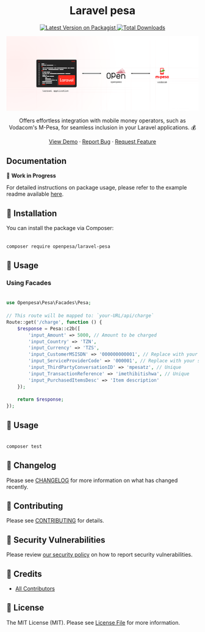 <h1 align="center">Laravel pesa</h1>

<p align="center">
    <a href="https://packagist.org/packages/openpesa/laravel-pesa">
        <img src="https://img.shields.io/packagist/v/openpesa/laravel-pesa.svg?style=flat-square" alt="Latest Version on Packagist">
    </a>
    <a href="https://packagist.org/packages/openpesa/laravel-pesa">
        <img src="https://img.shields.io/packagist/dt/openpesa/laravel-pesa.svg?style=flat-square" alt="Total Downloads">
    </a>
</p>

<p align="center">
 <picture>
      <source media="(prefers-color-scheme: dark)" srcset="./img/banner/header-dark.png">
      <img alt="Laravel pesa" src="./img/banner/header-light.png">
    </picture>
 <p align="center">Offers effortless integration with mobile money operators, such as Vodacom's M-Pesa, for seamless inclusion in your Laravel applications. 💰</p>
</p>

<p align="center">
    <a href="https://github.com/alphaolomi/laravel-pesa-demo">View Demo</a>
    ·
    <a href="https://github.com/openpesa/laravel-pesa/issues/new/choose">Report Bug</a>
    ·
    <a href="https://github.com/openpesa/laravel-pesa/issues/new/choose">Request Feature</a>
</p>

## Documentation

🚧 **Work in Progress**

For detailed instructions on package usage, please refer to the example readme available [here](https://github.com/alphaolomi/laravel-pesa-demo).

## 🚀 Installation

You can install the package via Composer:

```bash

composer require openpesa/laravel-pesa

```

## 💼 Usage

### Using Facades

```php

use Openpesa\Pesa\Facades\Pesa;

// This route will be mapped to: `your-URL/api/charge`
Route::get('/charge', function () {
    $response = Pesa::c2b([
        'input_Amount' => 5000, // Amount to be charged
        'input_Country' => 'TZN',
        'input_Currency' => 'TZS',
        'input_CustomerMSISDN' => '000000000001', // Replace with your phone number
        'input_ServiceProviderCode' => '000001', // Replace with your service provider code given by M-Pesa
        'input_ThirdPartyConversationID' => 'mpesatz', // Unique
        'input_TransactionReference' => 'imethibitishwa', // Unique
        'input_PurchasedItemsDesc' => 'Item description'
    });

    return $response;
});

```

## 💼 Usage

```bash

composer test

```

## 📜 Changelog

Please see [CHANGELOG](CHANGELOG.md) for more information on what has changed recently.

## 🤝 Contributing

Please see [CONTRIBUTING](.github/CONTRIBUTING.md) for details.

## 🔐 Security Vulnerabilities

Please review [our security policy](../../security/policy) on how to report security vulnerabilities.

## 👥 Credits

-   [All Contributors](../../contributors)

## 📄 License

The MIT License (MIT). Please see [License File](LICENSE.md) for more information.
